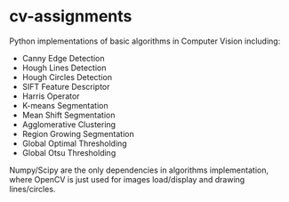 # cv-assignments

Python implementations of basic algorithms 
in Computer Vision including: 
- Canny Edge Detection 
- Hough Lines Detection 
- Hough Circles Detection
- SIFT Feature Descriptor
- Harris Operator
- K-means Segmentation
- Mean Shift Segmentation
- Agglomerative Clustering
- Region Growing Segmentation
- Global Optimal Thresholding
- Global Otsu Thresholding

Numpy/Scipy are the only dependencies in algorithms implementation, where OpenCV is just used for 
images load/display and drawing lines/circles.

